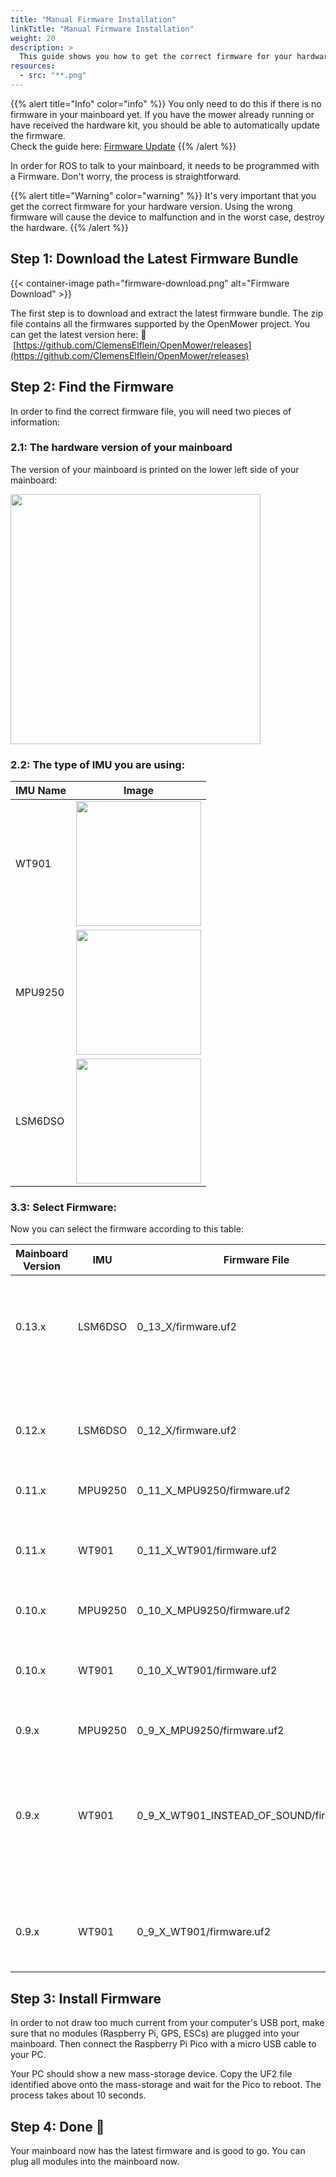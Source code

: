 ```yaml
---
title: "Manual Firmware Installation"
linkTitle: "Manual Firmware Installation"
weight: 20
description: >
  This guide shows you how to get the correct firmware for your hardware version and install it on your mainboard manually.
resources:
  - src: "**.png"
---
```


{{% alert title="Info" color="info" %}}
You only need to do this if there is no firmware in your mainboard yet. If you have the mower already running or have
received the hardware kit, you should be able to automatically update the firmware.  
Check the guide here: [Firmware Update](/docs/knowledge-base/firmware-update)
{{% /alert %}}

In order for ROS to talk to your mainboard, it needs to be programmed with a Firmware. Don't worry, the process is straightforward.

{{% alert title="Warning" color="warning" %}}
It's very important that you get the correct firmware for your hardware version. Using the wrong firmware will cause the
device to malfunction and in the worst case, destroy the hardware.
{{% /alert %}}

## Step 1: Download the Latest Firmware Bundle

{{< container-image path="firmware-download.png" alt="Firmware Download" >}}

The first step is to download and extract the latest firmware bundle. The zip file contains all the firmwares supported
by the OpenMower project.
You can get the latest version here: :link:
&nbsp;[https://github.com/ClemensElflein/OpenMower/releases](https://github.com/ClemensElflein/OpenMower/releases)

## Step 2: Find the Firmware

In order to find the correct firmware file, you will need two pieces of information:

### 2.1: The hardware version of your mainboard

The version of your mainboard is printed on the lower left side of your mainboard:
<div><img src='mainboard-version.jpg' width=400 /></div>

### 2.2: The type of IMU you are using:

| IMU Name | Image                                |
|----------|--------------------------------------|
| WT901    | <img src='wt-901.jpg' width=200 />   |
| MPU9250  | <img src='mpu-9250.jpg' width=200 /> |
| LSM6DSO  | <img src='lsm6dso.jpg' width=200 />  |

### 3.3: Select Firmware:

Now you can select the firmware according to this table:

| Mainboard Version | IMU     | Firmware File                             | Notes                                                                                              |
|-------------------|---------|-------------------------------------------|----------------------------------------------------------------------------------------------------|
| 0.13.x            | LSM6DSO | 0_13_X/firmware.uf2                       | If you have bought the 0.13.x kit in Vermut's shop, this is your version.                          |
| 0.12.x            | LSM6DSO | 0_12_X/firmware.uf2                       | If you have bought the 0.12.x kit in Vermut's shop, this is your version.                          |
| 0.11.x            | MPU9250 | 0_11_X_MPU9250/firmware.uf2               |                                                                                                    |
| 0.11.x            | WT901   | 0_11_X_WT901/firmware.uf2                 | If you have bought the 0.11.x kit in Vermut's shop, this is your version.                          |
| 0.10.x            | MPU9250 | 0_10_X_MPU9250/firmware.uf2               |                                                                                                    |
| 0.10.x            | WT901   | 0_10_X_WT901/firmware.uf2                 | If you have bought the 0.10.x kit in Vermut's shop, this is your version.                          |
| 0.9.x             | MPU9250 | 0_9_X_MPU9250/firmware.uf2                |                                                                                                    |
| 0.9.x             | WT901   | 0_9_X_WT901_INSTEAD_OF_SOUND/firmware.uf2 | WT901 gets soldered instead of the sound module, since this mainboard does not have a WT901 header |
| 0.9.x             | WT901   | 0_9_X_WT901/firmware.uf2                  | IMU Connected on the MPU9250 Slot using SerialPIO                                                  |

## Step 3: Install Firmware

In order to not draw too much current from your computer's USB port, make sure that no modules (Raspberry Pi, GPS, ESCs)
are plugged into your mainboard. Then connect the Raspberry Pi Pico with a micro USB cable to your PC.

Your PC should show a new mass-storage device. Copy the UF2 file identified above onto the mass-storage and wait for the
Pico to reboot. The process takes about 10 seconds.

## Step 4: Done 🎉

Your mainboard now has the latest firmware and is good to go. You can plug all modules into the mainboard now.
